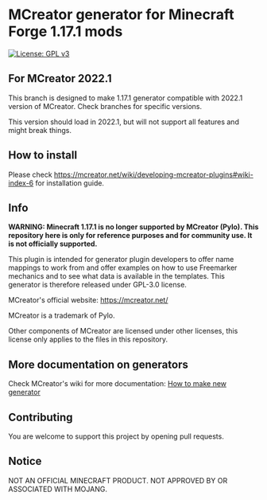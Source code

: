 # MCreator generator for Minecraft Forge 1.17.1 mods
[![License: GPL v3](https://img.shields.io/badge/License-GPLv3-blue.svg)](https://github.com/Max094Reikeb/Generator-Forge-1.17.1/blob/master/LICENSE)

## For MCreator 2022.1

This branch is designed to make 1.17.1 generator compatible with 2022.1 version of MCreator. Check branches for specific versions.

This version should load in 2022.1, but will not support all features and might break things.

## How to install

Please check https://mcreator.net/wiki/developing-mcreator-plugins#wiki-index-6 for installation guide.

## Info

**WARNING: Minecraft 1.17.1 is no longer supported by MCreator (Pylo). This repository here is only for reference purposes
and for community use. It is not officially supported.**

This plugin is intended for generator plugin developers to offer name mappings to work from and offer
examples on how to use Freemarker mechanics and to see what data is available in the templates. This generator is therefore released under
GPL-3.0 license.

MCreator's official website: https://mcreator.net/

MCreator is a trademark of Pylo.

Other components of MCreator are licensed under other licenses, this license only applies to the files in this repository.

## More documentation on generators

Check MCreator's wiki for more documentation: [How to make new generator](https://mcreator.net/wiki/create-new-mcreator-generators)

## Contributing

You are welcome to support this project by opening pull requests.

## Notice

NOT AN OFFICIAL MINECRAFT PRODUCT. NOT APPROVED BY OR ASSOCIATED WITH MOJANG.
